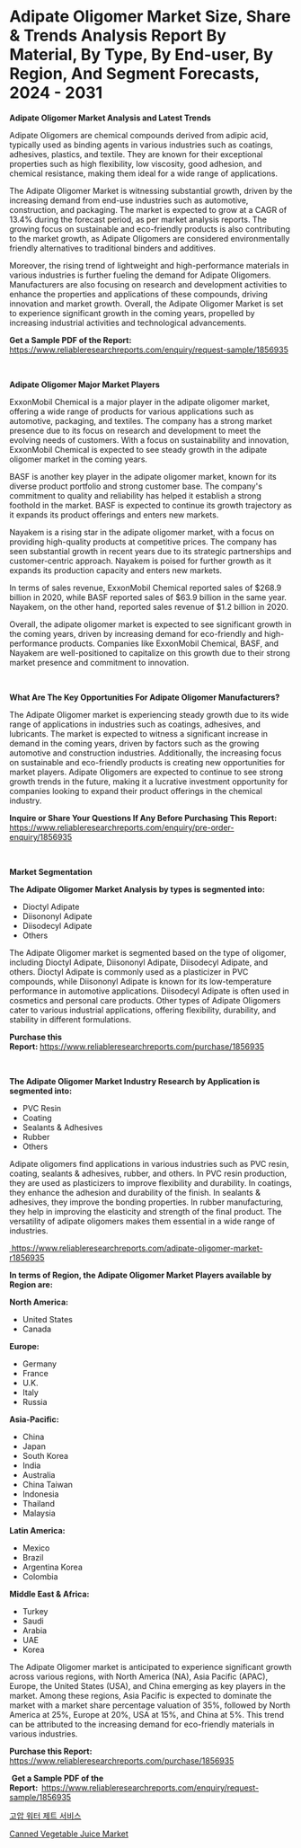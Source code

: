 <p><h1>Adipate Oligomer Market Size, Share & Trends Analysis Report By Material, By Type, By End-user, By Region, And Segment Forecasts, 2024 - 2031</h1></p><p><strong>Adipate Oligomer Market Analysis and Latest Trends</strong></p>
<p><p>Adipate Oligomers are chemical compounds derived from adipic acid, typically used as binding agents in various industries such as coatings, adhesives, plastics, and textile. They are known for their exceptional properties such as high flexibility, low viscosity, good adhesion, and chemical resistance, making them ideal for a wide range of applications.</p><p>The Adipate Oligomer Market is witnessing substantial growth, driven by the increasing demand from end-use industries such as automotive, construction, and packaging. The market is expected to grow at a CAGR of 13.4% during the forecast period, as per market analysis reports. The growing focus on sustainable and eco-friendly products is also contributing to the market growth, as Adipate Oligomers are considered environmentally friendly alternatives to traditional binders and additives.</p><p>Moreover, the rising trend of lightweight and high-performance materials in various industries is further fueling the demand for Adipate Oligomers. Manufacturers are also focusing on research and development activities to enhance the properties and applications of these compounds, driving innovation and market growth. Overall, the Adipate Oligomer Market is set to experience significant growth in the coming years, propelled by increasing industrial activities and technological advancements.</p></p>
<p><strong>Get a Sample PDF of the Report:&nbsp;</strong> <a href="https://www.reliableresearchreports.com/enquiry/request-sample/1856935">https://www.reliableresearchreports.com/enquiry/request-sample/1856935</a></p>
<p>&nbsp;</p>
<p><strong>Adipate Oligomer Major Market Players</strong></p>
<p><p>ExxonMobil Chemical is a major player in the adipate oligomer market, offering a wide range of products for various applications such as automotive, packaging, and textiles. The company has a strong market presence due to its focus on research and development to meet the evolving needs of customers. With a focus on sustainability and innovation, ExxonMobil Chemical is expected to see steady growth in the adipate oligomer market in the coming years.</p><p>BASF is another key player in the adipate oligomer market, known for its diverse product portfolio and strong customer base. The company's commitment to quality and reliability has helped it establish a strong foothold in the market. BASF is expected to continue its growth trajectory as it expands its product offerings and enters new markets.</p><p>Nayakem is a rising star in the adipate oligomer market, with a focus on providing high-quality products at competitive prices. The company has seen substantial growth in recent years due to its strategic partnerships and customer-centric approach. Nayakem is poised for further growth as it expands its production capacity and enters new markets.</p><p>In terms of sales revenue, ExxonMobil Chemical reported sales of $268.9 billion in 2020, while BASF reported sales of $63.9 billion in the same year. Nayakem, on the other hand, reported sales revenue of $1.2 billion in 2020.</p><p>Overall, the adipate oligomer market is expected to see significant growth in the coming years, driven by increasing demand for eco-friendly and high-performance products. Companies like ExxonMobil Chemical, BASF, and Nayakem are well-positioned to capitalize on this growth due to their strong market presence and commitment to innovation.</p></p>
<p>&nbsp;</p>
<p><strong>What Are The Key Opportunities For Adipate Oligomer Manufacturers?</strong></p>
<p><p>The Adipate Oligomer market is experiencing steady growth due to its wide range of applications in industries such as coatings, adhesives, and lubricants. The market is expected to witness a significant increase in demand in the coming years, driven by factors such as the growing automotive and construction industries. Additionally, the increasing focus on sustainable and eco-friendly products is creating new opportunities for market players. Adipate Oligomers are expected to continue to see strong growth trends in the future, making it a lucrative investment opportunity for companies looking to expand their product offerings in the chemical industry.</p></p>
<p><strong>Inquire or Share Your Questions If Any Before Purchasing This Report:</strong> <a href="https://www.reliableresearchreports.com/enquiry/pre-order-enquiry/1856935">https://www.reliableresearchreports.com/enquiry/pre-order-enquiry/1856935</a></p>
<p>&nbsp;</p>
<p><strong>Market Segmentation</strong></p>
<p><strong>The Adipate Oligomer Market Analysis by types is segmented into:</strong></p>
<p><ul><li>Dioctyl Adipate</li><li>Diisononyl Adipate</li><li>Diisodecyl Adipate</li><li>Others</li></ul></p>
<p><p>The Adipate Oligomer market is segmented based on the type of oligomer, including Dioctyl Adipate, Diisononyl Adipate, Diisodecyl Adipate, and others. Dioctyl Adipate is commonly used as a plasticizer in PVC compounds, while Diisononyl Adipate is known for its low-temperature performance in automotive applications. Diisodecyl Adipate is often used in cosmetics and personal care products. Other types of Adipate Oligomers cater to various industrial applications, offering flexibility, durability, and stability in different formulations.</p></p>
<p><strong>Purchase this Report:&nbsp;</strong><a href="https://www.reliableresearchreports.com/purchase/1856935">https://www.reliableresearchreports.com/purchase/1856935</a></p>
<p>&nbsp;</p>
<p><strong>The Adipate Oligomer Market Industry Research by Application is segmented into:</strong></p>
<p><ul><li>PVC Resin</li><li>Coating</li><li>Sealants & Adhesives</li><li>Rubber</li><li>Others</li></ul></p>
<p><p>Adipate oligomers find applications in various industries such as PVC resin, coating, sealants & adhesives, rubber, and others. In PVC resin production, they are used as plasticizers to improve flexibility and durability. In coatings, they enhance the adhesion and durability of the finish. In sealants & adhesives, they improve the bonding properties. In rubber manufacturing, they help in improving the elasticity and strength of the final product. The versatility of adipate oligomers makes them essential in a wide range of industries.</p></p>
<p><a href="https://www.reliableresearchreports.com/adipate-oligomer-market-r1856935">&nbsp;https://www.reliableresearchreports.com/adipate-oligomer-market-r1856935</a></p>
<p><strong>In terms of Region, the Adipate Oligomer Market Players available by Region are:</strong></p>
<p>
    <p> <strong> North America: </strong>
        <ul>
            <li>United States</li>
            <li>Canada</li>
        </ul>
        </p> 
    <p> <strong> Europe: </strong>
        <ul>
            <li>Germany</li>
            <li>France</li>
            <li>U.K.</li>
            <li>Italy</li>
            <li>Russia</li>
        </ul>
        </p> 
    <p> <strong> Asia-Pacific: </strong>
        <ul>
            <li>China</li>
            <li>Japan</li>
            <li>South Korea</li>
            <li>India</li>
            <li>Australia</li>
            <li>China Taiwan</li>
            <li>Indonesia</li>
            <li>Thailand</li>
            <li>Malaysia</li>
        </ul>
        </p> 
    <p> <strong> Latin America: </strong>
        <ul>
            <li>Mexico</li>
            <li>Brazil</li>
            <li>Argentina Korea</li>
            <li>Colombia</li>
        </ul>
        </p> 
    <p> <strong> Middle East & Africa: </strong>
        <ul>
            <li>Turkey</li>
            <li>Saudi</li>
            <li>Arabia</li>
            <li>UAE</li>
            <li>Korea</li>
        </ul>
    </p>
    </p>
<p><p>The Adipate Oligomer market is anticipated to experience significant growth across various regions, with North America (NA), Asia Pacific (APAC), Europe, the United States (USA), and China emerging as key players in the market. Among these regions, Asia Pacific is expected to dominate the market with a market share percentage valuation of 35%, followed by North America at 25%, Europe at 20%, USA at 15%, and China at 5%. This trend can be attributed to the increasing demand for eco-friendly materials in various industries.</p></p>
<p><strong>Purchase this Report: </strong><a href="https://www.reliableresearchreports.com/purchase/1856935">https://www.reliableresearchreports.com/purchase/1856935</a></p>
<p>&nbsp;<strong>Get a Sample PDF of the Report:&nbsp;&nbsp;</strong><a href="https://www.reliableresearchreports.com/enquiry/request-sample/1856935">https://www.reliableresearchreports.com/enquiry/request-sample/1856935</a></p>
<p><strong></strong></p>
<p><p><a href="https://github.com/Wesleyeilly8796202/Market-Research-Report-List-1/blob/main/7605519111729.md">고압 워터 제트 서비스</a></p><p><a href="https://issuu.com/reportprime-2/docs/canned-vegetable-juice-market-size-2030.pptx">Canned Vegetable Juice Market</a></p></p>